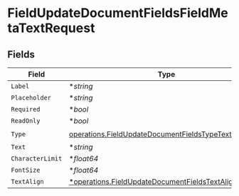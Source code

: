 # FieldUpdateDocumentFieldsFieldMetaTextRequest


## Fields

| Field                                                                                                                        | Type                                                                                                                         | Required                                                                                                                     | Description                                                                                                                  |
| ---------------------------------------------------------------------------------------------------------------------------- | ---------------------------------------------------------------------------------------------------------------------------- | ---------------------------------------------------------------------------------------------------------------------------- | ---------------------------------------------------------------------------------------------------------------------------- |
| `Label`                                                                                                                      | **string*                                                                                                                    | :heavy_minus_sign:                                                                                                           | N/A                                                                                                                          |
| `Placeholder`                                                                                                                | **string*                                                                                                                    | :heavy_minus_sign:                                                                                                           | N/A                                                                                                                          |
| `Required`                                                                                                                   | **bool*                                                                                                                      | :heavy_minus_sign:                                                                                                           | N/A                                                                                                                          |
| `ReadOnly`                                                                                                                   | **bool*                                                                                                                      | :heavy_minus_sign:                                                                                                           | N/A                                                                                                                          |
| `Type`                                                                                                                       | [operations.FieldUpdateDocumentFieldsTypeTextRequest2](../../models/operations/fieldupdatedocumentfieldstypetextrequest2.md) | :heavy_check_mark:                                                                                                           | N/A                                                                                                                          |
| `Text`                                                                                                                       | **string*                                                                                                                    | :heavy_minus_sign:                                                                                                           | N/A                                                                                                                          |
| `CharacterLimit`                                                                                                             | **float64*                                                                                                                   | :heavy_minus_sign:                                                                                                           | N/A                                                                                                                          |
| `FontSize`                                                                                                                   | **float64*                                                                                                                   | :heavy_minus_sign:                                                                                                           | N/A                                                                                                                          |
| `TextAlign`                                                                                                                  | [*operations.FieldUpdateDocumentFieldsTextAlignText](../../models/operations/fieldupdatedocumentfieldstextaligntext.md)      | :heavy_minus_sign:                                                                                                           | N/A                                                                                                                          |
